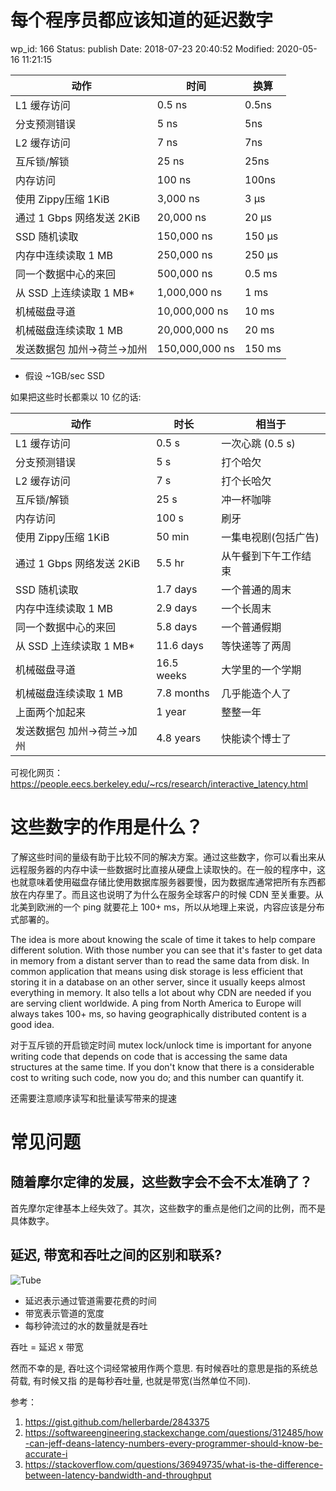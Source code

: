 # 每个程序员都应该知道的延迟数字


wp_id: 166
Status: publish
Date: 2018-07-23 20:40:52
Modified: 2020-05-16 11:21:15


动作                        | 时间           | 换算
----------------------------|----------------| ---
L1 缓存访问                 | 0.5 ns         | 0.5ns
分支预测错误                | 5 ns           | 5ns
L2 缓存访问                 | 7 ns           | 7ns
互斥锁/解锁                 | 25 ns          | 25ns
内存访问                    | 100 ns         | 100ns
使用 Zippy压缩 1KiB         | 3,000 ns       | 3 µs
通过 1 Gbps 网络发送 2KiB   | 20,000 ns      | 20 µs
SSD 随机读取                | 150,000 ns     | 150 µs
内存中连续读取 1 MB         | 250,000 ns     | 250 µs
同一个数据中心的来回        | 500,000 ns     | 0.5 ms
从 SSD 上连续读取 1 MB*     | 1,000,000 ns   | 1 ms
机械磁盘寻道                | 10,000,000 ns  | 10 ms
机械磁盘连续读取 1 MB       | 20,000,000 ns  | 20 ms
发送数据包 加州->荷兰->加州 | 150,000,000 ns | 150 ms

* 假设 ~1GB/sec SSD

如果把这些时长都乘以 10 亿的话:

动作                        | 时长       | 相当于
----------------------------| -----------| ----
L1 缓存访问                 | 0.5 s      | 一次心跳 (0.5 s)
分支预测错误                | 5 s        | 打个哈欠
L2 缓存访问                 | 7 s        | 打个长哈欠
互斥锁/解锁                 | 25 s       | 冲一杯咖啡
内存访问                    | 100 s      | 刷牙
使用 Zippy压缩 1KiB         | 50 min     | 一集电视剧(包括广告)
通过 1 Gbps 网络发送 2KiB   | 5.5 hr     | 从午餐到下午工作结束
SSD 随机读取                | 1.7 days   | 一个普通的周末
内存中连续读取 1 MB         | 2.9 days   | 一个长周末
同一个数据中心的来回        | 5.8 days   | 一个普通假期
从 SSD 上连续读取 1 MB*     | 11.6 days  | 等快递等了两周
机械磁盘寻道                | 16.5 weeks | 大学里的一个学期
机械磁盘连续读取 1 MB       | 7.8 months | 几乎能造个人了
上面两个加起来              | 1 year     | 整整一年
发送数据包 加州->荷兰->加州 | 4.8 years  | 快能读个博士了



可视化网页：
https://people.eecs.berkeley.edu/~rcs/research/interactive_latency.html

# 这些数字的作用是什么？

了解这些时间的量级有助于比较不同的解决方案。通过这些数字，你可以看出来从远程服务器的内存中读一些数据时比直接从硬盘上读取快的。在一般的程序中，这也就意味着使用磁盘存储比使用数据库服务器要慢，因为数据库通常把所有东西都放在内存里了。而且这也说明了为什么在服务全球客户的时候 CDN 至关重要。从北美到欧洲的一个 ping 就要花上 100+ ms，所以从地理上来说，内容应该是分布式部署的。

The idea is more about knowing the scale of time it takes to help compare different solution. With those number you can see that it's faster to get data in memory from a distant server than to read the same data from disk. In common application that means using disk storage is less efficient that storing it in a database on an other server, since it usually keeps almost everything in memory. It also tells a lot about why CDN are needed if you are serving client worldwide. A ping from North America to Europe will always takes 100+ ms, so having geographically distributed content is a good idea.

对于互斥锁的开启锁定时间
mutex lock/unlock time is important for anyone writing code that depends on code that is accessing the same data structures at the same time. If you don't know that there is a considerable cost to writing such code, now you do; and this number can quantify it.

还需要注意顺序读写和批量读写带来的提速

# 常见问题

## 随着摩尔定律的发展，这些数字会不会不太准确了？

首先摩尔定律基本上经失效了。其次，这些数字的重点是他们之间的比例，而不是具体数字。

## 延迟, 带宽和吞吐之间的区别和联系?

![Tube](https://i.stack.imgur.com/IMknJ.jpg)

- 延迟表示通过管道需要花费的时间
- 带宽表示管道的宽度
- 每秒钟流过的水的数量就是吞吐

吞吐 = 延迟 x 带宽

然而不幸的是, 吞吐这个词经常被用作两个意思. 有时候吞吐的意思是指的系统总荷载, 有时候又指
的是每秒吞吐量, 也就是带宽(当然单位不同).


参考：

1. https://gist.github.com/hellerbarde/2843375 
2. https://softwareengineering.stackexchange.com/questions/312485/how-can-jeff-deans-latency-numbers-every-programmer-should-know-be-accurate-i
3. https://stackoverflow.com/questions/36949735/what-is-the-difference-between-latency-bandwidth-and-throughput